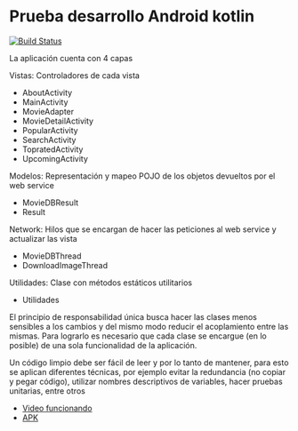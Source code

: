 # Prueba desarrollo Android kotlin 

[![Build Status](https://travis-ci.org/joemccann/dillinger.svg?branch=master)](https://travis-ci.org/joemccann/dillinger)

La aplicación cuenta con 4 capas

Vistas: Controladores de cada vista
- AboutActivity
- MainActivity
- MovieAdapter
- MovieDetailActivity
- PopularActivity
- SearchActivity
- TopratedActivity
- UpcomingActivity

Modelos: Representación y mapeo POJO de los objetos devueltos por el web service
- MovieDBResult
- Result

Network: Hilos que se encargan de hacer las peticiones al web service y actualizar las vista
- MovieDBThread
- DownloadImageThread

Utilidades: Clase con métodos estáticos utilitarios
- Utilidades


 El principio de responsabilidad única busca hacer las clases menos sensibles a los cambios y del mismo modo reducir el acoplamiento entre las mismas. Para lograrlo es necesario que cada clase se encargue  (en lo posible) de una sola funcionalidad de la aplicación.

 Un código limpio debe ser fácil de leer y por lo tanto de mantener, para esto se aplican diferentes técnicas, por ejemplo evitar la redundancia (no copiar y pegar código), utilizar nombres descriptivos de variables, hacer pruebas unitarias, entre otros
 
 * [Video funcionando](https://www.youtube.com/watch?v=-cd-vDWBOBw)
 * [APK](https://github.com/juancamilogaviriaacosta/juanRappiMovieTest/releases)
 
